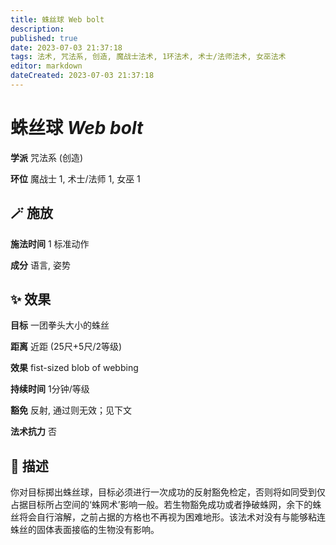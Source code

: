 ```yaml
---
title: 蛛丝球 Web bolt
description: 
published: true
date: 2023-07-03 21:37:18
tags: 法术, 咒法系, 创造, 魔战士法术, 1环法术, 术士/法师法术, 女巫法术
editor: markdown
dateCreated: 2023-07-03 21:37:18
---
```


# **蛛丝球** *Web bolt*

**学派** 咒法系 (创造) 

**环位** 魔战士 1, 术士/法师 1, 女巫 1

## 🪄 施放

**施法时间** 1 标准动作

**成分** 语言, 姿势

## ✨ 效果 

**目标** 一团拳头大小的蛛丝 

**距离** 近距 (25尺+5尺/2等级) 

**效果** fist-sized blob of webbing 

**持续时间** 1分钟/等级 

**豁免** 反射, 通过则无效；见下文

**法术抗力** 否

## 📖 描述

你对目标掷出蛛丝球，目标必须进行一次成功的反射豁免检定，否则将如同受到仅占据目标所占空间的‘蛛网术’影响一般。若生物豁免成功或者挣破蛛网，余下的蛛丝将会自行溶解，之前占据的方格也不再视为困难地形。该法术对没有与能够粘连蛛丝的固体表面接临的生物没有影响。
    